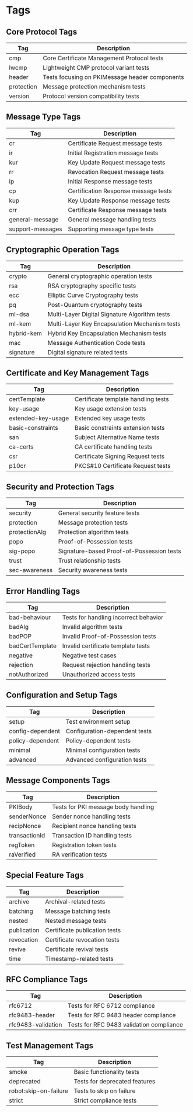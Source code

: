 <!--
Add copywrite
-->

# Tags

## Core Protocol Tags
| Tag | Description |
|-----|-------------|
| cmp | Core Certificate Management Protocol tests |
| lwcmp | Lightweight CMP protocol variant tests |
| header | Tests focusing on PKIMessage header components |
| protection | Message protection mechanism tests |
| version | Protocol version compatibility tests |

## Message Type Tags
| Tag | Description |
|-----|-------------|
| cr | Certificate Request message tests |
| ir | Initial Registration message tests |
| kur | Key Update Request message tests |
| rr | Revocation Request message tests |
| ip | Initial Response message tests |
| cp | Certification Response message tests |
| kup | Key Update Response message tests |
| crr | Certificate Response message tests |
| general-message | General message handling tests |
| support-messages | Supporting message type tests |

## Cryptographic Operation Tags
| Tag | Description |
|-----|-------------|
| crypto | General cryptographic operation tests |
| rsa | RSA cryptography specific tests |
| ecc | Elliptic Curve Cryptography tests |
| pq | Post-Quantum cryptography tests |
| ml-dsa | Multi-Layer Digital Signature Algorithm tests |
| ml-kem | Multi-Layer Key Encapsulation Mechanism tests |
| hybrid-kem | Hybrid Key Encapsulation Mechanism tests |
| mac | Message Authentication Code tests |
| signature | Digital signature related tests |

## Certificate and Key Management Tags
| Tag | Description |
|-----|-------------|
| certTemplate | Certificate template handling tests |
| key-usage | Key usage extension tests |
| extended-key-usage | Extended key usage tests |
| basic-constraints | Basic constraints extension tests |
| san | Subject Alternative Name tests |
| ca-certs | CA certificate handling tests |
| csr | Certificate Signing Request tests |
| p10cr | PKCS#10 Certificate Request tests |

## Security and Protection Tags
| Tag | Description |
|-----|-------------|
| security | General security feature tests |
| protection | Message protection tests |
| protectionAlg | Protection algorithm tests |
| popo | Proof-of-Possession tests |
| sig-popo | Signature-based Proof-of-Possession tests |
| trust | Trust relationship tests |
| sec-awareness | Security awareness tests |

## Error Handling Tags
| Tag | Description |
|-----|-------------|
| bad-behaviour | Tests for handling incorrect behavior |
| badAlg | Invalid algorithm tests |
| badPOP | Invalid Proof-of-Possession tests |
| badCertTemplate | Invalid certificate template tests |
| negative | Negative test cases |
| rejection | Request rejection handling tests |
| notAuthorized | Unauthorized access tests |

## Configuration and Setup Tags
| Tag | Description |
|-----|-------------|
| setup | Test environment setup |
| config-dependent | Configuration-dependent tests |
| policy-dependent | Policy-dependent tests |
| minimal | Minimal configuration tests |
| advanced | Advanced configuration tests |

## Message Components Tags
| Tag | Description |
|-----|-------------|
| PKIBody | Tests for PKI message body handling |
| senderNonce | Sender nonce handling tests |
| recipNonce | Recipient nonce handling tests |
| transactionId | Transaction ID handling tests |
| regToken | Registration token tests |
| raVerified | RA verification tests |

## Special Feature Tags
| Tag | Description |
|-----|-------------|
| archive | Archival-related tests |
| batching | Message batching tests |
| nested | Nested message tests |
| publication | Certificate publication tests |
| revocation | Certificate revocation tests |
| revive | Certificate revival tests |
| time | Timestamp-related tests |

## RFC Compliance Tags
| Tag | Description |
|-----|-------------|
| rfc6712 | Tests for RFC 6712 compliance |
| rfc9483-header | Tests for RFC 9483 header compliance |
| rfc9483-validation | Tests for RFC 9483 validation compliance |

## Test Management Tags
| Tag | Description |
|-----|-------------|
| smoke | Basic functionality tests |
| deprecated | Tests for deprecated features |
| robot:skip-on-failure | Tests to skip on failure |
| strict | Strict compliance tests |
